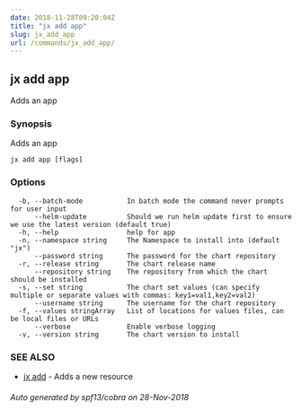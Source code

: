 ```yaml
---
date: 2018-11-28T09:20:04Z
title: "jx add app"
slug: jx_add_app
url: /commands/jx_add_app/
---
```

## jx add app

Adds an app

### Synopsis

Adds an app

```
jx add app [flags]
```

### Options

```
  -b, --batch-mode           In batch mode the command never prompts for user input
      --helm-update          Should we run helm update first to ensure we use the latest version (default true)
  -h, --help                 help for app
  -n, --namespace string     The Namespace to install into (default "jx")
      --password string      The password for the chart repository
  -r, --release string       The chart release name
      --repository string    The repository from which the chart should be installed
  -s, --set string           The chart set values (can specify multiple or separate values with commas: key1=val1,key2=val2)
      --username string      The username for the chart repository
  -f, --values stringArray   List of locations for values files, can be local files or URLs
      --verbose              Enable verbose logging
  -v, --version string       The chart version to install
```

### SEE ALSO

* [jx add](/commands/jx_add/)	 - Adds a new resource

###### Auto generated by spf13/cobra on 28-Nov-2018
